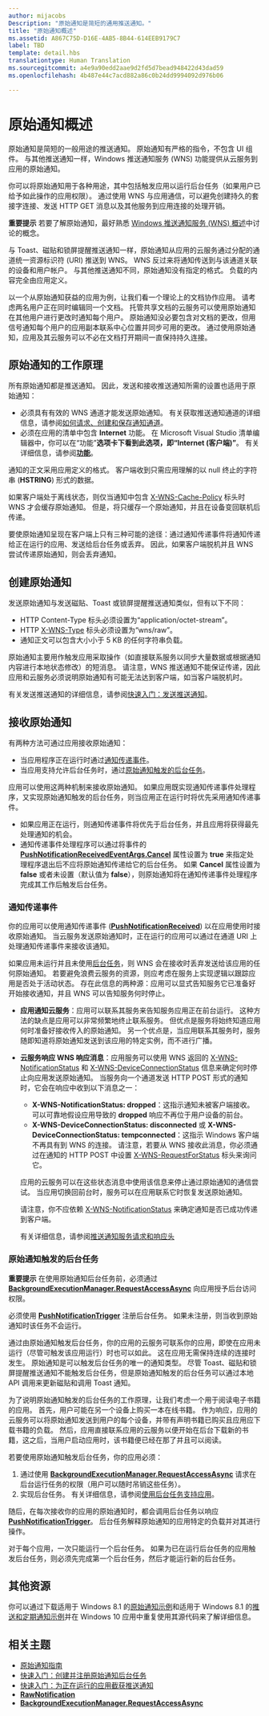 ```yaml
---
author: mijacobs
Description: "原始通知是简短的通用推送通知。"
title: "原始通知概述"
ms.assetid: A867C75D-D16E-4AB5-8B44-614EEB9179C7
label: TBD
template: detail.hbs
translationtype: Human Translation
ms.sourcegitcommit: a4e9a90edd2aae9d2fd5d7bead948422d43dad59
ms.openlocfilehash: 4b487e44c7acd882a86c0b24dd9994092d976b06

---
```


# 原始通知概述





原始通知是简短的一般用途的推送通知。 原始通知有严格的指令，不包含 UI 组件。 与其他推送通知一样，Windows 推送通知服务 (WNS) 功能提供从云服务到应用的原始通知。

你可以将原始通知用于各种用途，其中包括触发应用以运行后台任务（如果用户已给予如此操作的应用权限）。 通过使用 WNS 与应用通信，可以避免创建持久的套接字连接、发送 HTTP GET 消息以及其他服务到应用连接的处理开销。

**重要提示** 若要了解原始通知，最好熟悉 [Windows 推送通知服务 (WNS) 概述](tiles-and-notifications-windows-push-notification-services--wns--overview.md)中讨论的概念。

 

与 Toast、磁贴和锁屏提醒推送通知一样，原始通知从应用的云服务通过分配的通道统一资源标识符 (URI) 推送到 WNS。 WNS 反过来将通知传送到与该通道关联的设备和用户帐户。 与其他推送通知不同，原始通知没有指定的格式。 负载的内容完全由应用定义。

以一个从原始通知获益的应用为例，让我们看一个理论上的文档协作应用。 请考虑两名用户正在同时编辑同一个文档。 托管共享文档的云服务可以使用原始通知在其他用户进行更改时通知每个用户。 原始通知没必要包含对文档的更改，但用信号通知每个用户的应用副本联系中心位置并同步可用的更改。 通过使用原始通知，应用及其云服务可以不必在文档打开期间一直保持持久连接。

## <span id="How_raw_notifications_work"></span><span id="how_raw_notifications_work"></span><span id="HOW_RAW_NOTIFICATIONS_WORK"></span>原始通知的工作原理


所有原始通知都是推送通知。 因此，发送和接收推送通知所需的设置也适用于原始通知：

-   必须具有有效的 WNS 通道才能发送原始通知。 有关获取推送通知通道的详细信息，请参阅[如何请求、创建和保存通知通道](https://msdn.microsoft.com/library/windows/apps/hh465412)。
-   必须在应用的清单中包含 **Internet** 功能。 在 Microsoft Visual Studio 清单编辑器中，你可以在“功能”****选项卡下看到此选项，即“Internet (客户端)”****。 有关详细信息，请参阅[**功能**](https://msdn.microsoft.com/library/windows/apps/br211422)。

通知的正文采用应用定义的格式。 客户端收到只需应用理解的以 null 终止的字符串 (**HSTRING**) 形式的数据。

如果客户端处于离线状态，则仅当通知中包含 [X-WNS-Cache-Policy](https://msdn.microsoft.com/library/windows/apps/hh465435.aspx#pncodes_x_wns_cache) 标头时 WNS 才会缓存原始通知。 但是，将只缓存一个原始通知，并且在设备变回联机后传递。

要使原始通知呈现在客户端上只有三种可能的途径：通过通知传递事件将通知传递给正在运行的应用、发送给后台任务或丢弃。 因此，如果客户端脱机并且 WNS 尝试传递原始通知，则会丢弃通知。

## <span id="Creating_a_raw_notification"></span><span id="creating_a_raw_notification"></span><span id="CREATING_A_RAW_NOTIFICATION"></span>创建原始通知


发送原始通知与发送磁贴、Toast 或锁屏提醒推送通知类似，但有以下不同：

-   HTTP Content-Type 标头必须设置为“application/octet-stream”。
-   HTTP [X-WNS-Type](https://msdn.microsoft.com/library/windows/apps/hh465435.aspx#pncodes_x_wns_type) 标头必须设置为“wns/raw”。
-   通知正文可以包含大小小于 5 KB 的任何字符串负载。

原始通知主要用作触发应用采取操作（如直接联系服务以同步大量数据或根据通知内容进行本地状态修改）的短消息。 请注意，WNS 推送通知不能保证传递，因此应用和云服务必须说明原始通知有可能无法达到客户端，如当客户端脱机时。

有关发送推送通知的详细信息，请参阅[快速入门：发送推送通知](https://msdn.microsoft.com/library/windows/apps/xaml/hh868252)。

## <span id="Receiving_a_raw_notification"></span><span id="receiving_a_raw_notification"></span><span id="RECEIVING_A_RAW_NOTIFICATION"></span>接收原始通知


有两种方法可通过应用接收原始通知：

-   当应用程序正在运行时通过[通知传递事件](#notification_delivery_events)。
-   当应用支持允许后台任务时，通过[原始通知触发的后台任务](#bg_tasks)。

应用可以使用这两种机制来接收原始通知。 如果应用既实现通知传递事件处理程序，又实现原始通知触发的后台任务，则当应用正在运行时将优先采用通知传递事件。

-   如果应用正在运行，则通知传递事件将优先于后台任务，并且应用将获得最先处理通知的机会。
-   通知传递事件处理程序可以通过将事件的 [**PushNotificationReceivedEventArgs.Cancel**](https://msdn.microsoft.com/library/windows/apps/br241297) 属性设置为 **true** 来指定处理程序退出后不应将原始通知传递给它的后台任务。 如果 **Cancel** 属性设置为 **false** 或者未设置（默认值为 **false**），则原始通知将在通知传递事件处理程序完成其工作后触发后台任务。

### <span id="notification_delivery_events"></span><span id="NOTIFICATION_DELIVERY_EVENTS"></span>通知传递事件

你的应用可以使用通知传递事件 ([**PushNotificationReceived**](https://msdn.microsoft.com/library/windows/apps/br241292)) 以在应用使用时接收原始通知。 当云服务发送原始通知时，正在运行的应用可以通过在通道 URI 上处理通知传递事件来接收该通知。

如果应用未运行并且未使用[后台任务](#bg_tasks)，则 WNS 会在接收时丢弃发送给该应用的任何原始通知。 若要避免浪费云服务的资源，则应考虑在服务上实现逻辑以跟踪应用是否处于活动状态。 存在此信息的两种源：应用可以显式告知服务它已准备好开始接收通知，并且 WNS 可以告知服务何时停止。

-   **应用通知云服务**：应用可以联系其服务来告知服务应用正在前台运行。 这种方法的缺点是应用可以非常频繁地终止联系服务。 但优点是服务将始终知道应用何时准备好接收传入的原始通知。 另一个优点是，当应用联系其服务时，服务随即知道将原始通知发送到该应用的特定实例，而不进行广播。
-   **云服务响应 WNS 响应消息**：应用服务可以使用 WNS 返回的 [X-WNS-NotificationStatus](https://msdn.microsoft.com/library/windows/apps/hh465435.aspx#pncodes_x_wns_notification) 和 [X-WNS-DeviceConnectionStatus](https://msdn.microsoft.com/library/windows/apps/hh465435.aspx#pncodes_x_wns_dcs) 信息来确定何时停止向应用发送原始通知。 当服务向一个通道发送 HTTP POST 形式的通知时，它会在响应中收到以下消息之一：

    -   **X-WNS-NotificationStatus: dropped**：这指示通知未被客户端接收。 可以可靠地假设应用导致的 **dropped** 响应不再位于用户设备的前台。
    -   **X-WNS-DeviceConnectionStatus: disconnected** 或 **X-WNS-DeviceConnectionStatus: tempconnected**：这指示 Windows 客户端不再具有到 WNS 的连接。 请注意，若要从 WNS 接收此消息，你必须通过在通知的 HTTP POST 中设置 [X-WNS-RequestForStatus](https://msdn.microsoft.com/library/windows/apps/hh465435.aspx#pncodes_x_wns_request) 标头来询问它。

    应用的云服务可以在这些状态消息中使用该信息来停止通过原始通知的通信尝试。 当应用切换回前台时，服务可以在应用联系它时恢复发送原始通知。

    请注意，你不应依赖 [X-WNS-NotificationStatus](https://msdn.microsoft.com/library/windows/apps/hh465435.aspx#pncodes_x_wns_notification) 来确定通知是否已成功传递到客户端。

    有关详细信息，请参阅[推送通知服务请求和响应头](https://msdn.microsoft.com/library/windows/apps/hh465435)

### <span id="bg_tasks"></span><span id="BG_TASKS"></span>原始通知触发的后台任务

**重要提示** 在使用原始通知后台任务前，必须通过 [**BackgroundExecutionManager.RequestAccessAsync**](https://msdn.microsoft.com/library/windows/apps/hh700485) 向应用授予后台访问权限。

 

必须使用 [**PushNotificationTrigger**](https://msdn.microsoft.com/library/windows/apps/hh700543) 注册后台任务。 如果未注册，则当收到原始通知时该任务不会运行。

通过由原始通知触发后台任务，你的应用的云服务可联系你的应用，即使在应用未运行（尽管可触发该应用运行）时也可以如此。 这在应用无需保持连续的连接时发生。 原始通知是可以触发后台任务的唯一的通知类型。 尽管 Toast、磁贴和锁屏提醒推送通知不能触发后台任务，但是原始通知触发的后台任务可以通过本地 API 调用来更新磁贴和调用 Toast 通知。

为了说明原始通知触发的后台任务的工作原理，让我们考虑一个用于阅读电子书籍的应用。 首先，用户可能在另一个设备上购买一本在线书籍。 作为响应，应用的云服务可以将原始通知发送到用户的每个设备，并带有声明书籍已购买且应用应下载书籍的负载。 然后，应用直接联系应用的云服务以便开始在后台下载新的书籍，这之后，当用户启动应用时，该书籍便已经在那了并且可以阅读。

若要使用原始通知触发后台任务，你的应用必须：

1.  通过使用 [**BackgroundExecutionManager.RequestAccessAsync**](https://msdn.microsoft.com/library/windows/apps/hh700485) 请求在后台运行任务的权限（用户可以随时吊销这些任务）。
2.  实现后台任务。 有关详细信息，请参阅[使用后台任务支持应用](https://msdn.microsoft.com/library/windows/apps/hh977046)。

随后，在每次接收你的应用的原始通知时，都会调用后台任务以响应 [**PushNotificationTrigger**](https://msdn.microsoft.com/library/windows/apps/hh700543)。 后台任务解释原始通知的应用特定的负载并对其进行操作。

对于每个应用，一次只能运行一个后台任务。 如果为已在运行后台任务的应用触发后台任务，则必须先完成第一个后台任务，然后才能运行新的后台任务。

## <span id="Other_resources"></span><span id="other_resources"></span><span id="OTHER_RESOURCES"></span>其他资源


你可以通过下载适用于 Windows 8.1 的[原始通知示例](http://go.microsoft.com/fwlink/p/?linkid=241553)和适用于 Windows 8.1 的[推送和定期通知示例](http://go.microsoft.com/fwlink/p/?LinkId=231476)并在 Windows 10 应用中重复使用其源代码来了解详细信息。

## <span id="related_topics"></span>相关主题


* [原始通知指南](https://msdn.microsoft.com/library/windows/apps/hh761463)
* [快速入门：创建并注册原始通知后台任务](https://msdn.microsoft.com/library/windows/apps/jj676800)
* [快速入门：为正在运行的应用截获推送通知](https://msdn.microsoft.com/library/windows/apps/jj709908)
* [**RawNotification**](https://msdn.microsoft.com/library/windows/apps/br241304)
* [**BackgroundExecutionManager.RequestAccessAsync**](https://msdn.microsoft.com/library/windows/apps/hh700485)
 

 







<!--HONumber=Jun16_HO4-->


